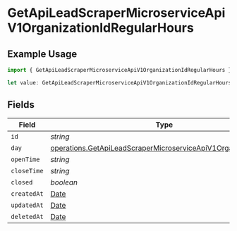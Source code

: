 # GetApiLeadScraperMicroserviceApiV1OrganizationIdRegularHours

## Example Usage

```typescript
import { GetApiLeadScraperMicroserviceApiV1OrganizationIdRegularHours } from "oppulence-backend-sdk/models/operations";

let value: GetApiLeadScraperMicroserviceApiV1OrganizationIdRegularHours = {};
```

## Fields

| Field                                                                                                                                            | Type                                                                                                                                             | Required                                                                                                                                         | Description                                                                                                                                      |
| ------------------------------------------------------------------------------------------------------------------------------------------------ | ------------------------------------------------------------------------------------------------------------------------------------------------ | ------------------------------------------------------------------------------------------------------------------------------------------------ | ------------------------------------------------------------------------------------------------------------------------------------------------ |
| `id`                                                                                                                                             | *string*                                                                                                                                         | :heavy_minus_sign:                                                                                                                               | N/A                                                                                                                                              |
| `day`                                                                                                                                            | [operations.GetApiLeadScraperMicroserviceApiV1OrganizationIdDay](../../models/operations/getapileadscrapermicroserviceapiv1organizationidday.md) | :heavy_minus_sign:                                                                                                                               | N/A                                                                                                                                              |
| `openTime`                                                                                                                                       | *string*                                                                                                                                         | :heavy_minus_sign:                                                                                                                               | N/A                                                                                                                                              |
| `closeTime`                                                                                                                                      | *string*                                                                                                                                         | :heavy_minus_sign:                                                                                                                               | N/A                                                                                                                                              |
| `closed`                                                                                                                                         | *boolean*                                                                                                                                        | :heavy_minus_sign:                                                                                                                               | N/A                                                                                                                                              |
| `createdAt`                                                                                                                                      | [Date](https://developer.mozilla.org/en-US/docs/Web/JavaScript/Reference/Global_Objects/Date)                                                    | :heavy_minus_sign:                                                                                                                               | N/A                                                                                                                                              |
| `updatedAt`                                                                                                                                      | [Date](https://developer.mozilla.org/en-US/docs/Web/JavaScript/Reference/Global_Objects/Date)                                                    | :heavy_minus_sign:                                                                                                                               | N/A                                                                                                                                              |
| `deletedAt`                                                                                                                                      | [Date](https://developer.mozilla.org/en-US/docs/Web/JavaScript/Reference/Global_Objects/Date)                                                    | :heavy_minus_sign:                                                                                                                               | N/A                                                                                                                                              |